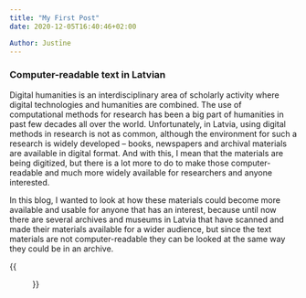 ```yaml
---
title: "My First Post"
date: 2020-12-05T16:40:46+02:00

Author: Justīne
---
```


### Computer-readable text in Latvian

Digital humanities is an interdisciplinary area of scholarly activity where digital
technologies and humanities are combined. The use of computational methods for research
has been a big part of humanities in past few decades all over the world. Unfortunately, in
Latvia, using digital methods in research is not as common, although the environment for
such a research is widely developed – books, newspapers and archival materials are
available in digital format. And with this, I mean that the materials are being digitized, 
but there is a lot more to do to make those computer-readable and much more widely available 
for researchers and anyone interested.

In this blog, I wanted to look at how these materials could become more available and usable
for anyone that has an interest, because until now there are several archives and museums in 
Latvia that have scanned and made their materials available for a wider audience, but since the 
text materials are not computer-readable they can be looked at the same way they could be in 
an archive.


{{<figure src="../img/attelanosaukums.jpg">}}